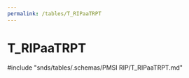 ```yaml
---
permalink: /tables/T_RIPaaTRPT
---
```

# T\_RIPaaTRPT
<!-- SPDX-License-Identifier: MPL-2.0 -->

<!-- ATTENTION : Ne pas supprimer ou modifier la ligne ci-dessous -->
#include "snds/tables/.schemas/PMSI RIP/T_RIPaaTRPT.md"
<!-- ATTENTION : Ne pas supprimer ou modifier la ligne ci-dessus -->
